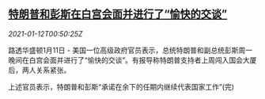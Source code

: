 <!--1610412917000-->
[特朗普和彭斯在白宫会面并进行了“愉快的交谈”](https://cn.reuters.com/article/trump-pence-meeting-0111-mon-idCNKBS29H02U)
------

<div><i>2021-01-12T00:50:25Z</i></div><p>路透华盛顿1月11日 - 美国一位高级政府官员表示，总统特朗普和副总统彭斯周一晚间在白宫会面并进行了“愉快的交谈”。有报导称特朗普支持者上周闯入国会大厦后，两人关系紧张。</p><p>上述官员表示，特朗普和彭斯“承诺在余下的任期内继续代表国家工作”(完)</p>
